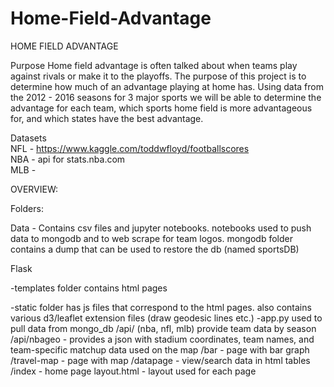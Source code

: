 # Home-Field-Advantage

HOME FIELD ADVANTAGE

Purpose</n>
Home field advantage is often talked about when teams play against rivals 
or make it to the playoffs. The purpose of this project is to determine 
how much of an advantage playing at home has. Using data 
from the 2012 - 2016 seasons for 3 major sports we will be able to determine the advantage for each team, which sports home field is more advantageous for, and which states have the best advantage. 

Datasets  
NFL - https://www.kaggle.com/toddwfloyd/footballscores  
NBA - api for stats.nba.com  
MLB -   


OVERVIEW:

Folders:

Data - Contains csv files and jupyter notebooks.  notebooks used to push data to mongodb and to web scrape for team logos.  mongodb folder contains a dump that can be used to restore the db (named sportsDB)

Flask

  -templates folder contains html pages
  
  -static folder has js files that correspond to the html pages.  also contains various d3/leaflet extension files (draw geodesic lines       etc.)
  -app.py used to pull data from mongo_db
    /api/<sport> (nba, nfl, mlb) provide team data by season
    /api/nbageo - provides a json with stadium coordinates, team names, and team-specific matchup data used on the map
    /bar - page with bar graph
    /travel-map - page with map
    /datapage - view/search data in html tables
    /index - home page
    layout.html - layout used for each page
  
 
